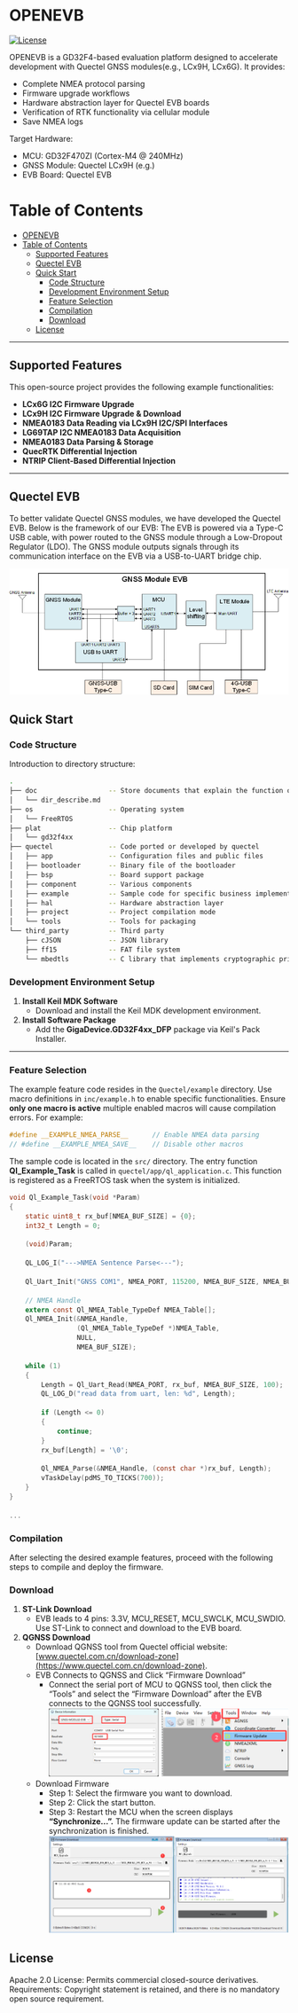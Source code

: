 # OPENEVB

[![License](https://img.shields.io/badge/License-Apache2-blue.svg)](LICENSE)


OPENEVB is a GD32F4-based evaluation platform designed to accelerate development with Quectel GNSS modules(e.g., LCx9H, LCx6G). It provides:

- Complete NMEA protocol parsing
- Firmware upgrade workflows
- Hardware abstraction layer for Quectel EVB boards
- Verification of RTK functionality via cellular module
- Save NMEA logs


Target Hardware:

- MCU: GD32F470ZI (Cortex-M4 @ 240MHz)
- GNSS Module: Quectel LCx9H (e.g.)
- EVB Board: Quectel EVB



# Table of Contents  
- [OPENEVB](#openevb)
- [Table of Contents](#table-of-contents)
  - [Supported Features](#supported-features)
  - [Quectel EVB](#quectel-evb)
  - [Quick Start](#quick-start)
    - [Code Structure](#code-structure)
    - [Development Environment Setup](#development-environment-setup)
    - [Feature Selection](#feature-selection)
    - [Compilation](#compilation)
    - [Download](#download)
  - [License](#license)

---

## Supported Features
This open-source project provides the following example functionalities:  
- &zwnj;**LCx6G I2C Firmware Upgrade**&zwnj;  
- &zwnj;**LCx9H I2C Firmware Upgrade & Download**&zwnj;  
- &zwnj;**NMEA0183 Data Reading via LCx9H I2C/SPI Interfaces**&zwnj;  
- &zwnj;**LG69TAP I2C NMEA0183 Data Acquisition**&zwnj;  
- &zwnj;**NMEA0183 Data Parsing & Storage**&zwnj;  
- &zwnj;**QuecRTK Differential Injection**&zwnj;  
- &zwnj;**NTRIP Client-Based Differential Injection**&zwnj;  

---

## Quectel EVB

To better validate Quectel GNSS modules, we have developed the Quectel EVB. Below is the framework of our EVB:
The EVB is powered via a Type-C USB cable, with power routed to the GNSS module through a Low-Dropout Regulator (LDO). The GNSS module outputs signals through its communication interface on the EVB via a USB-to-UART bridge chip.
 
![alt text](./doc/images/EVB-Framework.png)


## Quick Start

### Code Structure

Introduction to directory structure:
```bash
.
├── doc                  -- Store documents that explain the function or structure of the project
│   └── dir_describe.md
├── os                   -- Operating system
│   └── FreeRTOS
├── plat                 -- Chip platform
│   └── gd32f4xx
├── quectel              -- Code ported or developed by quectel
│   ├── app              -- Configuration files and public files
│   ├── bootloader       -- Binary file of the bootloader
│   ├── bsp              -- Board support package
│   ├── component        -- Various components
│   ├── example          -- Sample code for specific business implementation
│   ├── hal              -- Hardware abstraction layer
│   ├── project          -- Project compilation mode
│   └── tools            -- Tools for packaging
└── third_party          -- Third party
    ├── cJSON            -- JSON library
    ├── ff15             -- FAT file system
    └── mbedtls          -- C library that implements cryptographic primitives.
```

### Development Environment Setup  
1. &zwnj;**Install Keil MDK Software**&zwnj;  
   - Download and install the Keil MDK development environment.  
2. &zwnj;**Install Software Package**&zwnj;  
   - Add the &zwnj;**GigaDevice.GD32F4xx_DFP**&zwnj; package via Keil's Pack Installer.  

---

### Feature Selection  
The example feature code resides in the `Quectel/example` directory. Use macro definitions in `inc/example.h` to enable specific functionalities. Ensure &zwnj;**only one macro is active**&zwnj; multiple enabled macros will cause compilation errors. For example:

```c
#define __EXAMPLE_NMEA_PARSE__      // Enable NMEA data parsing
// #define __EXAMPLE_NMEA_SAVE__    // Disable other macros
```

The sample code is located in the `src/` directory. The entry function &zwnj;**Ql_Example_Task**&zwnj; is called in `quectel/app/ql_application.c`. This function is registered as a FreeRTOS task when the system is initialized.

```c
void Ql_Example_Task(void *Param)
{
    static uint8_t rx_buf[NMEA_BUF_SIZE] = {0};
    int32_t Length = 0;

    (void)Param;
    
    QL_LOG_I("--->NMEA Sentence Parse<---");

    Ql_Uart_Init("GNSS COM1", NMEA_PORT, 115200, NMEA_BUF_SIZE, NMEA_BUF_SIZE);

    // NMEA Handle
    extern const Ql_NMEA_Table_TypeDef NMEA_Table[];
    Ql_NMEA_Init(&NMEA_Handle,
                 (Ql_NMEA_Table_TypeDef *)NMEA_Table,
                 NULL,
                 NMEA_BUF_SIZE);

    while (1)
    {
        Length = Ql_Uart_Read(NMEA_PORT, rx_buf, NMEA_BUF_SIZE, 100);
        QL_LOG_D("read data from uart, len: %d", Length);

        if (Length <= 0)
        {
            continue;
        }
        rx_buf[Length] = '\0';

        Ql_NMEA_Parse(&NMEA_Handle, (const char *)rx_buf, Length);
        vTaskDelay(pdMS_TO_TICKS(700));
    }
}

...
```

### Compilation
After selecting the desired example features, proceed with the following steps to compile and deploy the firmware.

### Download
1. &zwnj;**ST-Link Download**&zwnj;
   - EVB leads to 4 pins: 3.3V, MCU_RESET, MCU_SWCLK, MCU_SWDIO. Use ST-Link to connect and download to the EVB board.
2. &zwnj;**QGNSS Download**&zwnj;
   - Download QGNSS tool from Quectel official website: [www.quectel.com.cn/download-zone](https://www.quectel.com.cn/download-zone).
   - EVB Connects to QGNSS and Click “Firmware Download”
     - Connect the serial port of MCU to QGNSS tool, then click the “Tools” and select the “Firmware Download” after the EVB connects to the QGNSS tool successfully.
  ![alt text](.\doc\images\EVB-Connects.png)
   - Download Firmware
     - Step 1: Select the firmware you want to download.
     - Step 2: Click the start button.
     - Step 3: Restart the MCU when the screen displays &zwnj;**“Synchronize…”.**&zwnj; The firmware update can be started after the synchronization is finished.
  ![alt text](.\doc\images\Update-MCU-APP-Firmware.png)

## License
Apache 2.0 License: Permits commercial closed-source derivatives.
Requirements: Copyright statement is retained, and there is no mandatory open source requirement.
